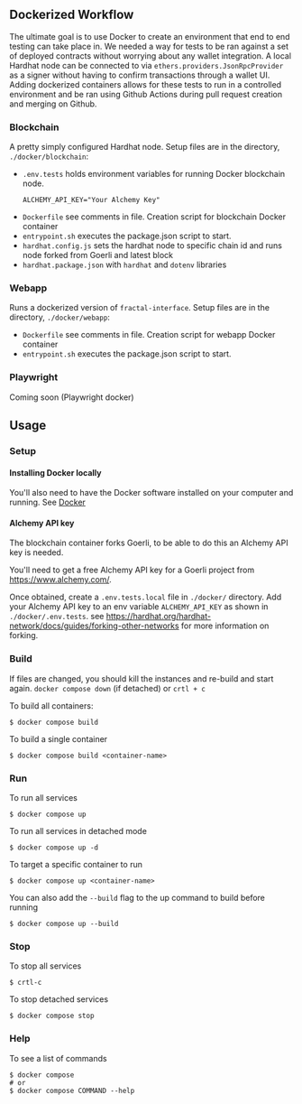 ## Dockerized Workflow

The ultimate goal is to use Docker to create an environment that end to end testing can take place in. We needed a way for tests to be ran against a set of deployed contracts without worrying about any wallet integration. A local Hardhat node can be connected to via `ethers.providers.JsonRpcProvider` as a signer without having to confirm transactions through a wallet UI. Adding dockerized containers allows for these tests to run in a controlled environment and be ran using Github Actions during pull request creation and merging on Github.

### Blockchain

A pretty simply configured Hardhat node. Setup files are in the directory, `./docker/blockchain`:

- `.env.tests` holds environment variables for running Docker blockchain node.
  ```shell
  ALCHEMY_API_KEY="Your Alchemy Key"
  ```
- `Dockerfile` see comments in file. Creation script for blockchain Docker container
- `entrypoint.sh` executes the package.json script to start.
- `hardhat.config.js` sets the hardhat node to specific chain id and runs node forked from Goerli and latest block
- `hardhat.package.json` with `hardhat` and `dotenv` libraries

### Webapp

Runs a dockerized version of `fractal-interface`. Setup files are in the directory, `./docker/webapp`:

- `Dockerfile` see comments in file. Creation script for webapp Docker container
- `entrypoint.sh` executes the package.json script to start.

### Playwright

Coming soon (Playwright docker)

## Usage

### Setup

#### Installing Docker locally

You'll also need to have the Docker software installed on your computer and running. See [Docker](https://docker.com)

#### Alchemy API key

The blockchain container forks Goerli, to be able to do this an Alchemy API key is needed.

You'll need to get a free Alchemy API key for a Goerli project from https://www.alchemy.com/.

Once obtained, create a `.env.tests.local` file in `./docker/` directory. Add your Alchemy API key to an env variable `ALCHEMY_API_KEY` as shown in `./docker/.env.tests`. see https://hardhat.org/hardhat-network/docs/guides/forking-other-networks for more information on forking.

### Build

If files are changed, you should kill the instances and re-build and start again. `docker compose down` (if detached) or `crtl + c`

To build all containers:

```shell
$ docker compose build
```

To build a single container

```shell
$ docker compose build <container-name>
```

### Run

To run all services

```shell
$ docker compose up
```

To run all services in detached mode

```shell
$ docker compose up -d
```

To target a specific container to run

```shell
$ docker compose up <container-name>
```

You can also add the `--build` flag to the up command to build before running

```shell
$ docker compose up --build
```

### Stop

To stop all services

```shell
$ crtl-c
```

To stop detached services

```shell
$ docker compose stop
```

### Help

To see a list of commands

```shell
$ docker compose
# or
$ docker compose COMMAND --help
```
